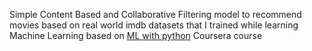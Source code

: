 Simple Content Based and Collaborative Filtering model to recommend movies based on real world imdb datasets that I trained while learning Machine Learning based on <a href="https://www.coursera.org/learn/machine-learning-with-python">ML with python</a> Coursera course

